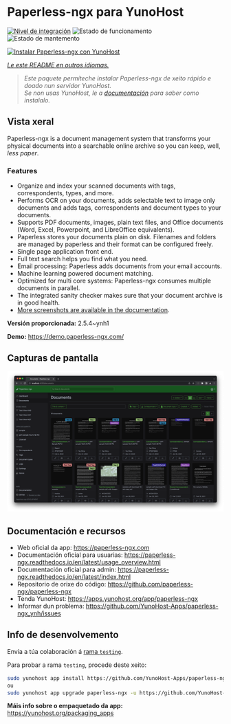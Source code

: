 <!--
NOTA: Este README foi creado automáticamente por <https://github.com/YunoHost/apps/tree/master/tools/readme_generator>
NON debe editarse manualmente.
-->

# Paperless-ngx para YunoHost

[![Nivel de integración](https://dash.yunohost.org/integration/paperless-ngx.svg)](https://dash.yunohost.org/appci/app/paperless-ngx) ![Estado de funcionamento](https://ci-apps.yunohost.org/ci/badges/paperless-ngx.status.svg) ![Estado de mantemento](https://ci-apps.yunohost.org/ci/badges/paperless-ngx.maintain.svg)

[![Instalar Paperless-ngx con YunoHost](https://install-app.yunohost.org/install-with-yunohost.svg)](https://install-app.yunohost.org/?app=paperless-ngx)

*[Le este README en outros idiomas.](./ALL_README.md)*

> *Este paquete permíteche instalar Paperless-ngx de xeito rápido e doado nun servidor YunoHost.*  
> *Se non usas YunoHost, le a [documentación](https://yunohost.org/install) para saber como instalalo.*

## Vista xeral

Paperless-ngx is a document management system that transforms your physical documents into a searchable online archive so you can keep, well, *less paper*.

### Features

* Organize and index your scanned documents with tags, correspondents, types, and more.
* Performs OCR on your documents, adds selectable text to image only documents and adds tags, correspondents and document types to your documents.
* Supports PDF documents, images, plain text files, and Office documents (Word, Excel, Powerpoint, and LibreOffice equivalents).
* Paperless stores your documents plain on disk. Filenames and folders are managed by paperless and their format can be configured freely.
* Single page application front end.
* Full text search helps you find what you need.
* Email processing: Paperless adds documents from your email accounts.
* Machine learning powered document matching.
* Optimized for multi core systems: Paperless-ngx consumes multiple documents in parallel.
* The integrated sanity checker makes sure that your document archive is in good health.
* [More screenshots are available in the documentation](https://paperless-ngx.readthedocs.io/en/latest/screenshots.html).


**Versión proporcionada:** 2.5.4~ynh1

**Demo:** <https://demo.paperless-ngx.com/>

## Capturas de pantalla

![Captura de pantalla de Paperless-ngx](./doc/screenshots/documents-wchrome-dark.png)

## Documentación e recursos

- Web oficial da app: <https://paperless-ngx.com>
- Documentación oficial para usuarias: <https://paperless-ngx.readthedocs.io/en/latest/usage_overview.html>
- Documentación oficial para admin: <https://paperless-ngx.readthedocs.io/en/latest/index.html>
- Repositorio de orixe do código: <https://github.com/paperless-ngx/paperless-ngx>
- Tenda YunoHost: <https://apps.yunohost.org/app/paperless-ngx>
- Informar dun problema: <https://github.com/YunoHost-Apps/paperless-ngx_ynh/issues>

## Info de desenvolvemento

Envía a túa colaboración á [rama `testing`](https://github.com/YunoHost-Apps/paperless-ngx_ynh/tree/testing).

Para probar a rama `testing`, procede deste xeito:

```bash
sudo yunohost app install https://github.com/YunoHost-Apps/paperless-ngx_ynh/tree/testing --debug
ou
sudo yunohost app upgrade paperless-ngx -u https://github.com/YunoHost-Apps/paperless-ngx_ynh/tree/testing --debug
```

**Máis info sobre o empaquetado da app:** <https://yunohost.org/packaging_apps>
